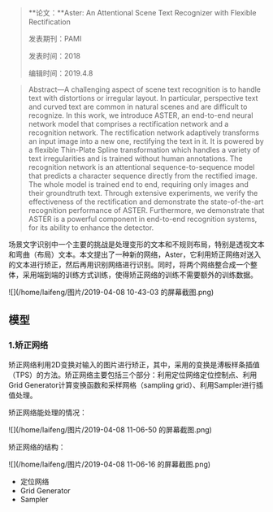 > **论文：**Aster: An Attentional Scene Text Recognizer with Flexible Rectification
>
> 发表期刊：PAMI
>
> 发表时间：2018
>
> 编辑时间：2019.4.8

> Abstract—A challenging aspect of scene text recognition is to handle text with distortions or irregular layout. In particular, perspective text and curved text are common in natural scenes and are difficult to recognize. In this work, we introduce ASTER, an end-to-end neural network model that comprises a rectification network and a recognition network. The rectification network adaptively transforms an input image into a new one, rectifying the text in it. It is powered by a flexible Thin-Plate Spline transformation which handles a variety of text irregularities and is trained without human annotations. The recognition network is an attentional sequence-to-sequence model that predicts a character sequence directly from the rectified image. The whole model is trained end to end, requiring only
> images and their groundtruth text. Through extensive experiments, we verify the effectiveness of the rectification and demonstrate the state-of-the-art recognition performance of ASTER. Furthermore, we demonstrate that ASTER is a powerful component in end-to-end recognition systems, for its ability to enhance the detector.

场景文字识别中一个主要的挑战是处理变形的文本和不规则布局，特别是透视文本和弯曲（布局）文本。本文提出了一种新的网络，Aster，它利用矫正网络对送入的文本进行矫正，然后再用识别网络进行识别。同时，将两个网络整合成一个整体，采用端到端的训练方式训练，使得矫正网络的训练不需要额外的训练数据。

![](/home/laifeng/图片/2019-04-08 10-43-03 的屏幕截图.png)

## 模型

### 1.矫正网络

矫正网络利用2D变换对输入的图片进行矫正，其中，采用的变换是溥板样条插值（TPS）的方法。矫正网络主要包括三个部分：利用定位网络定位控制点、利用Grid Generator计算变换函数和采样网格（sampling grid）、利用Sampler进行插值处理。

矫正网络能处理的情况：

![](/home/laifeng/图片/2019-04-08 11-06-50 的屏幕截图.png)

矫正网络的结构：

![](/home/laifeng/图片/2019-04-08 11-06-16 的屏幕截图.png)

* 定位网络
* Grid Generator
* Sampler

